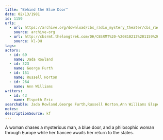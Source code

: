 ```yaml
---
title: "Behind the Blue Door"
date: 02/13/1981
id: 1159
urls: 
  - url: https://archive.org/download/cbs_radio_mystery_theater/cbs_radio_mystery_theater-1151-1200.zip/cbs_radio_mystery_theater-1151-1200%2Fcbsrmt_1159_behind_the_blue_door.mp3
    source: archive-org
  - url: http://cbsrmt.thelongtrek.com/DH/CBSRMT%20-%20810213%201159%20Behind%20the%20Blue%20Door_dh.mp3
    source: kl-DH
tags: 
actors:  
  - id: 69
    name: Jada Rowland  
  - id: 323
    name: George Furth  
  - id: 151
    name: Russell Horton  
  - id: 264
    name: Ann Williams
writers:  
  - id: 43
    name: Elspeth Eric
searchable: Jada Rowland,George Furth,Russell Horton,Ann Williams Elspeth Eric
notes: 
descriptionSource: kf
---
```

A woman chases a mysterious man, a blue door, and a philosophic woman through Europe while her fiancee awaits her return to the states.